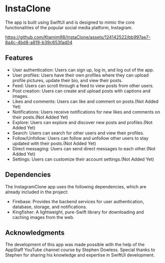 # InstaClone
The app is built using SwiftUI and is designed to mimic the core functionalities of the popular social media platform, Instagram.


https://github.com/Ktamim98/InstaClone/assets/124142522/bb997ae7-8a4c-4bd8-a819-b39c653fad04


## Features
- User authentication: Users can sign up, log in, and log out of the app.
- User profiles: Users have their own profiles where they can upload profile pictures, update their bio, and view their posts.
- Feed: Users can scroll through a feed to view posts from other users.
- Post creation: Users can create and upload posts with captions and images.
- Likes and comments: Users can like and comment on posts.(Not Added Yet)
- Notifications: Users receive notifications for new likes and comments on their posts.(Not Added Yet)
- Explore: Users can explore and discover new posts and profiles.(Not Added Yet)
- Search: Users can search for other users and view their profiles.
- Follow/Unfollow: Users can follow and unfollow other users to stay updated with their posts.(Not Added Yet)
- Direct messaging: Users can send direct messages to each other.(Not Added Yet)
- Settings: Users can customize their account settings.(Not Added Yet)


## Dependencies
The InstagramClone app uses the following dependencies, which are already included in the project:

- Firebase: Provides the backend services for user authentication, database, storage, and notifications.
- Kingfisher: A lightweight, pure-Swift library for downloading and caching images from the web.

## Acknowledgments
The development of this app was made possible with the help of the AppStaff YouTube channel course by Stephen Dowless. Special thanks to Stephen for sharing his knowledge and expertise in SwiftUI development.
